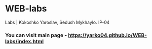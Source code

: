 # WEB-labs
Labs | Kokoshko Yaroslav, Sedush Mykhaylo. IP-04
### You can visit main page - https://yarko04.github.io/WEB-labs/index.html
